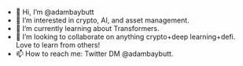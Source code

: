 - 👋 Hi, I’m @adambaybutt
- 👀 I’m interested in crypto, AI, and asset management.
- 🌱 I’m currently learning about Transformers.
- 💞️ I’m looking to collaborate on anything crypto+deep learning+defi. Love to learn from others!
- 📫 How to reach me: Twitter DM @adambaybutt.
